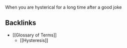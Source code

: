 When you are hysterical for a long time after a good joke
## Backlinks
* [[Glossary of Terms]]
	* [[Hysteresis]]

